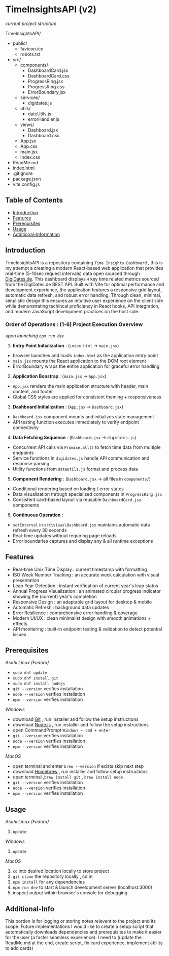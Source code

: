 # TimeInsightsAPI (v2)

_current project structure_  

TimeInsightsAPI/
 - public/
    - favicon.ico
    - robots.txt
 - src/
    - components/
        - DashboardCard.jsx
        - DashboardCard.css
        - ProgressRing.jsx
        - ProgressRing.css
        - ErrorBoundary.jsx
    - services/
        - digidates.js
    - utils/
        - dateUtils.js
        - errorHandler.js
    - views/
        - Dashboard.jsx
        - Dashboard.css
    - App.jsx
    - App.css
    - main.jsx
    - index.css
 - ReadMe.md
 - index.html
 - .gitignore
 - package.json
 - vite.config.js

## Table of Contents
- [Introduction](#introduction)
- [Features](#features)
- [Prerequisites](#prerequisites)
- [Usage](#usage)
- [Additional-Information](#Additional-Info)

## Introduction

TimeInsightsAPI is a repository containing `Time Insights Dashboard` , this is my attempt a creating a modern React-based web application that provides real-time (5-10sec request intervals) data open sourced through [DigiDates.de](digidates.de). This dashboard displays `4` key time related metrics sourced from the DigiDates.de REST API. Built with Vite for optimal performance and development experience, the application features a responsive grid layout, automatic data refresh, and robust error handling. Through clean, minimal, simplistic design this ensures an intuitive user experience on the client side while demonstrating techincal proficiency in React hooks, API integration, and modern JavaScript development practices on the host side.

### Order of Operations : (1-6) Project Execution Overview

*upon launching `npm run dev`*

1. **Entry Point Initialization** : (`index.html` -> `main.jsx`) 
- browser launches and loads `index.html` as the application entry point
- `main.jsx` mounts the React application to the DOM root element
- ErrorBoundary wraps the entire application for graceful error handling

2. **Application Boostrap** : (`main.jsx` -> `App.jsx`)
- `App.jsx` renders the main application structure with header, main content, and footer
- Global CSS styles are applied for consistent theming + responsiveness

3. **Dashboard Initialization** : (`App.jsx` -> `Dashboard.jsx`)
- `Dashboard.jsx` component mounts and initializes state management
- API testing function executes immediately to verify endpoint connectivity

4. **Data Fetching Sequence** : (`Dashboard.jsx` -> `digidates.js`)
- Concurrent API calls via `Promise.all()` to fetch time data from multiple endpoints
- Service functions in `digidates.js` handle API communication and response parsing
- Utility functions from `dateUtils.js` format and process data

5. **Component Rendering** : (`Dashboard.jsx` -> all files in `components/`)
- Conditional rendering based on loading / error states
- Data visualization through specialized components in `ProgressRing.jsx`
- Consistent card-based layout via reusable `DashboardCard.jsx` components

6. **Continuous Operation** :
- `setInterval` in `src\views\Dashboard.jsx` maintains automatic data refresh every 30 seconds
- Real-time updates without requiring page reloads
- Error boundaries captures and display any & all runtime exceptions

## Features

- Real-time Unix Time Display : current timestamp with formatting
- ISO Week Number Tracking : an accurate week calculation with visual presentation
- Leap Year Detection : instant verification of current year's leap status
- Annual Progress Visualization : an animated circular progress indicator showing the (current) year's completion
- Responsive Design : an adaptable grid layout for desktop & mobile
- Automatic Refresh : background data updates
- Error Resilience : comprehensive error handling & coverage
- Modern UI/UX : clean minimalist design with smooth animations + effects
- API monitering : built-in endpoint testing & validation to detect potential issues

## Prerequisites

_Asahi Linux (Fedora)_
- `sudo dnf update`
- `sudo dnf install git`
- `sudo dnf install nodejs`
- `git --version` verifies installation
- `node --version` verifies installation
- `npm --version` verifies installation

_Windows_
- download [Git](https://git-scm.com/downloads) , run installer and follow the setup instructions
- download [Node.js](https://nodejs.org/en/download/) , run installer and follow the setup instructions
- open CommandPrompt `Windows + cmd + enter`
- `git --version` verifies installation
- `node --version` verifies installation
- `npm --version` verifies installation

_MacOS_  
- open terminal and enter `brew --version` if exists skip next step
- download [Homebrew](brew.sh) , run installer and follow setup instructions
- open terminal ,`brew install git` , `brew install node`
- `git --version` verifies installation
- `node --version` verifies installation
- `npm --version` verifies installation

## Usage 

_Asahi Linux (Fedora)_
1. `update`

_Windows_
1. `update`

_MacOS_
1. `cd` into desired location locally to store project
2. `git clone` the repository locally , cd in  
3. `npm install` for any dependencies  
4. `npm run dev` to start & launch development server (localhost:3000)
5. inspect output within browser's console for debugging

## Additional-Info

This portion is for logging or storing notes relevent to the project and its scope. Future implementations I would like to create a setup script that automatically downloads dependencies and prerequisites to make it easier for the user (a faster seamless experience). I need to (update the ReadMe.md at the end, create script, fix card experience, implement ability to add cards)
